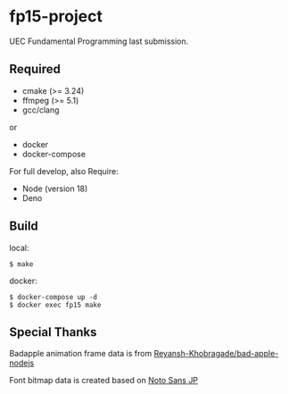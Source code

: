 # fp15-project

UEC Fundamental Programming last submission.

## Required

- cmake (>= 3.24)
- ffmpeg (>= 5.1)
- gcc/clang

or

- docker
- docker-compose

For full develop, also Require:

- Node (version 18)
- Deno

## Build

local:

```shell
$ make
```

docker:

```shell
$ docker-compose up -d
$ docker exec fp15 make
```

## Special Thanks

Badapple animation frame data is from [Reyansh-Khobragade/bad-apple-nodejs](https://github.com/Reyansh-Khobragade/bad-apple-nodejs)

Font bitmap data is created based on [Noto Sans JP](https://fonts.google.com/noto/specimen/Noto+Sans+JP)
